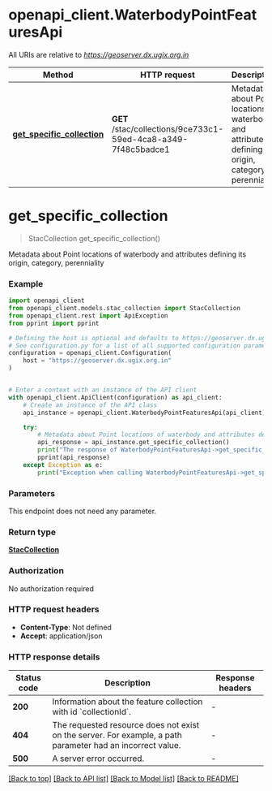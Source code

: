 # openapi_client.WaterbodyPointFeaturesApi

All URIs are relative to *https://geoserver.dx.ugix.org.in*

Method | HTTP request | Description
------------- | ------------- | -------------
[**get_specific_collection**](WaterbodyPointFeaturesApi.md#get_specific_collection) | **GET** /stac/collections/9ce733c1-59ed-4ca8-a349-7f48c5badce1 | Metadata about Point locations of waterbody and attributes defining its origin, category, perenniality


# **get_specific_collection**
> StacCollection get_specific_collection()

Metadata about Point locations of waterbody and attributes defining its origin, category, perenniality

### Example


```python
import openapi_client
from openapi_client.models.stac_collection import StacCollection
from openapi_client.rest import ApiException
from pprint import pprint

# Defining the host is optional and defaults to https://geoserver.dx.ugix.org.in
# See configuration.py for a list of all supported configuration parameters.
configuration = openapi_client.Configuration(
    host = "https://geoserver.dx.ugix.org.in"
)


# Enter a context with an instance of the API client
with openapi_client.ApiClient(configuration) as api_client:
    # Create an instance of the API class
    api_instance = openapi_client.WaterbodyPointFeaturesApi(api_client)

    try:
        # Metadata about Point locations of waterbody and attributes defining its origin, category, perenniality
        api_response = api_instance.get_specific_collection()
        print("The response of WaterbodyPointFeaturesApi->get_specific_collection:\n")
        pprint(api_response)
    except Exception as e:
        print("Exception when calling WaterbodyPointFeaturesApi->get_specific_collection: %s\n" % e)
```



### Parameters

This endpoint does not need any parameter.

### Return type

[**StacCollection**](StacCollection.md)

### Authorization

No authorization required

### HTTP request headers

 - **Content-Type**: Not defined
 - **Accept**: application/json

### HTTP response details

| Status code | Description | Response headers |
|-------------|-------------|------------------|
**200** | Information about the feature collection with id &#x60;collectionId&#x60;. |  -  |
**404** | The requested resource does not exist on the server. For example, a path parameter had an incorrect value. |  -  |
**500** | A server error occurred. |  -  |

[[Back to top]](#) [[Back to API list]](../README.md#documentation-for-api-endpoints) [[Back to Model list]](../README.md#documentation-for-models) [[Back to README]](../README.md)

